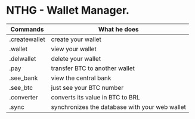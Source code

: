 # NTHG - Wallet Manager.

Commands   | What he does
--------- | ------
.createwallet | create your wallet
.wallet | view your wallet
.delwallet | delete your wallet
.pay | transfer BTC to another wallet
.see_bank | view the central bank
.see_btc | just see your BTC number
.converter | converts its value in BTC to BRL 
.sync | synchronizes the database with your web wallet


